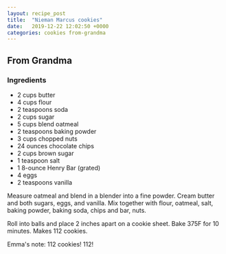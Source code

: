 ```yaml
---
layout: recipe_post
title:  "Nieman Marcus cookies"
date:   2019-12-22 12:02:50 +0000
categories: cookies from-grandma
---
```


## From Grandma
### Ingredients
* 2 cups butter
* 4 cups flour
* 2 teaspoons soda
* 2 cups sugar
* 5 cups blend oatmeal
* 2 teaspoons baking powder
* 3 cups chopped nuts
* 24 ounces chocolate chips
* 2 cups brown sugar
* 1 teaspoon salt
* 1 8-ounce Henry Bar (grated)
* 4 eggs
* 2 teaspoons vanilla


Measure oatmeal and blend in a blender into a fine powder. Cream butter and both sugars, eggs, and vanilla. Mix together with flour, oatmeal, salt, baking powder, baking soda, chips and bar, nuts.


Roll into balls and place 2 inches apart on a cookie sheet. Bake 375F for 10 minutes. Makes 112 cookies.


Emma's note: 112 cookies! 112!
